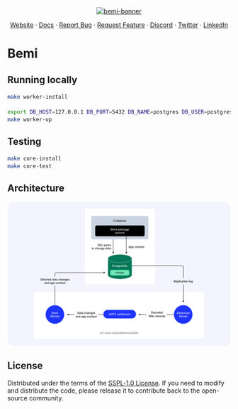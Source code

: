 <div align="center">
  <a href="https://bemi.io">
    <img width="1201" alt="bemi-banner" src="https://docs.bemi.io/img/bemi-banner.png">
  </a>

  <p align="center">
    <a href="https://bemi.io">Website</a>
    ·
    <a href="https://docs.bemi.io">Docs</a>
    ·
    <a href="https://github.com/BemiHQ/bemi/issues/new">Report Bug</a>
    ·
    <a href="https://github.com/BemiHQ/bemi/issues/new">Request Feature</a>
    ·
    <a href="https://discord.gg/mXeZ6w2tGf">Discord</a>
    ·
    <a href="https://twitter.com/BemiHQ">Twitter</a>
    ·
    <a href="https://www.linkedin.com/company/bemihq/about">LinkedIn</a>
  </p>
</div>

# Bemi

## Running locally

```sh
make worker-install

export DB_HOST=127.0.0.1 DB_PORT=5432 DB_NAME=postgres DB_USER=postgres DB_PASSWORD=postgres
make worker-up
```

## Testing

```sh
make core-install
make core-test
```

## Architecture

![Bemi Worker Architecture](docs/static/img/worker.png)

## License

Distributed under the terms of the [SSPL-1.0 License](/LICENSE). If you need to modify and distribute the code, please release it to contribute back to the open-source community.
